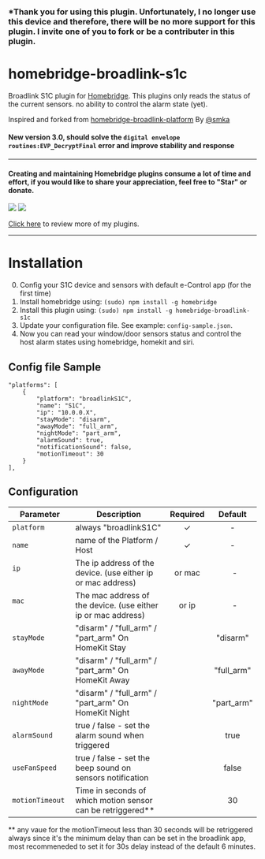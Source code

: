 ### *Thank you for using this plugin. Unfortunately, I no longer use this device and therefore, there will be no more support for this plugin. I invite one of you to fork or be a contributer in this plugin.


# homebridge-broadlink-s1c

Broadlink S1C plugin for [Homebridge](https://github.com/nfarina/homebridge/).
This plugins only reads the status of the current sensors.
no ability to control the alarm state (yet).

Inspired and forked from [homebridge-broadlink-platform](https://github.com/smka/homebridge-broadlink-platform) By [@smka](https://github.com/smka)


#### New version 3.0, should solve the `digital envelope routines:EVP_DecryptFinal` error and improve stability and response

_________________________________________
#### Creating and maintaining Homebridge plugins consume a lot of time and effort, if you would like to share your appreciation, feel free to "Star" or donate. 

<a target="blank" href="https://www.paypal.me/nitaybz"><img src="https://img.shields.io/badge/Donate-PayPal-blue.svg"/></a>
<a target="blank" href="https://blockchain.info/payment_request?address=18uuUZ5GaMFoRH5TrQFJATQgqrpXCtqZRQ"><img src="https://img.shields.io/badge/Donate-Bitcoin-green.svg"/></a>

[Click here](https://github.com/nitaybz?utf8=%E2%9C%93&tab=repositories&q=homebridge) to review more of my plugins.
_________________________________________

# Installation
0. Config your S1C device  and sensors with default e-Control app (for the first time)
1. Install homebridge using: `(sudo) npm install -g homebridge`
2. Install this plugin using: `(sudo) npm install -g homebridge-broadlink-s1c`
3. Update your configuration file. See example: `config-sample.json`.
4. Now you can read your window/door sensors status and control the host alarm states using homebridge, homekit and siri.


## Config file Sample

```
"platforms": [
    {
        "platform": "broadlinkS1C",
        "name": "S1C",
        "ip": "10.0.0.X",
        "stayMode": "disarm",
        "awayMode": "full_arm",
        "nightMode": "part_arm",
        "alarmSound": true,
        "notificationSound": false,
        "motionTimeout": 30
    }
],
```

## Configuration

|             Parameter            |                       Description                             | Required |  Default  |
| -------------------------------- | ------------------------------------------------------------- |:--------:|:---------:|
| `platform`                       | always "broadlinkS1C"                                         |     ✓    |      -    |
| `name`                           | name of the Platform / Host                                   |     ✓    |      -    |
| `ip`                             | The ip address of the device. (use either ip or mac address)  |  or mac  |      -    |
| `mac`                            | The mac address of the device. (use either ip or mac address) |  or ip   |      -    |
| `stayMode`                       | "disarm" / "full_arm" / "part_arm"  On HomeKit Stay           |          | "disarm"  |
| `awayMode`                       | "disarm" / "full_arm" / "part_arm"  On HomeKit Away           |          | "full_arm"|
| `nightMode`                      | "disarm" / "full_arm" / "part_arm"  On HomeKit Night          |          | "part_arm"|
| `alarmSound`                     | true / false - set the alarm sound when triggered             |          |   true    |
| `useFanSpeed`                    | true / false - set the beep sound on sensors notification     |          |   false   |
| `motionTimeout`                  | Time in seconds of which motion sensor can be retriggered**   |          |    30     |

\*\* any vaue for the motionTimeout less than 30 seconds will be retriggered always since it's the minimum delay than can be set in the broadlink app, most recommeneded to set it for 30s delay instead of the default 6 minutes.
